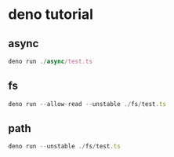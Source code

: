 # deno tutorial

## async

```typescript
deno run ./async/test.ts
```

## fs

```typescript
deno run --allow-read --unstable ./fs/test.ts
```

## path

```typescript
deno run --unstable ./fs/test.ts
```